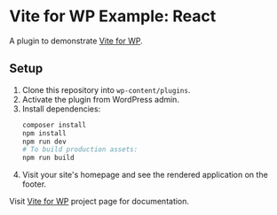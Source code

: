 # Vite for WP Example: React

A plugin to demonstrate [Vite for WP](https://github.com/kucrut/vite-for-wp).

## Setup

1. Clone this repository into `wp-content/plugins`.
1. Activate the plugin from WordPress admin.
1. Install dependencies:
   ```sh
   composer install
   npm install
   npm run dev
   # To build production assets:
   npm run build
   ```
1. Visit your site's homepage and see the rendered application on the footer.

Visit [Vite for WP](https://github.com/kucrut/vite-for-wp) project page for documentation.
